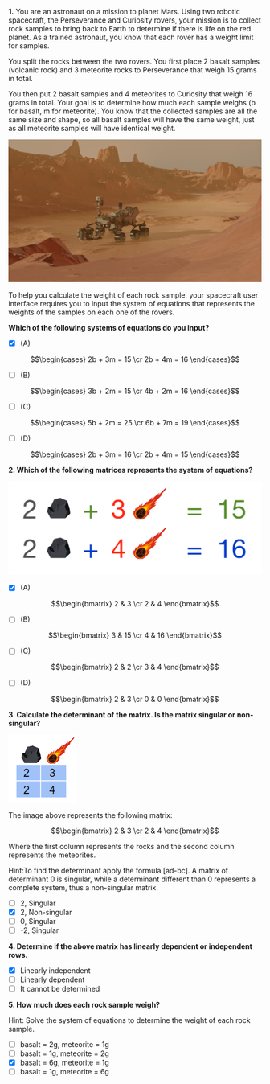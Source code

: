 **1.** You are an astronaut on a mission to planet Mars. Using two robotic spacecraft, the Perseverance and Curiosity rovers, your mission is to collect rock samples to bring back to Earth to determine if there is life on the red planet. As a trained astronaut, you know that each rover has a weight limit for samples.

You split the rocks between the two rovers. You first place 2 basalt samples (volcanic rock) and 3 meteorite rocks to Perseverance that weigh 15 grams in total.

You then put 2 basalt samples and 4 meteorites to Curiosity that weigh 16 grams in total. Your goal is to determine how much each sample weighs (b for basalt, m for meteorite). You know that the collected samples are all the same size and shape, so all basalt samples will have the same weight, just as all meteorite samples will have identical weight. 

![missing](images/C1_W1_Practice-Quiz_1.png)

To help you calculate the weight of each rock sample, your spacecraft user interface requires you to input the system of equations that represents the weights of the samples on each one of the rovers. 

**Which of the following systems of equations do you input?**
- [x] (A)

$$\begin{cases} 2b + 3m = 15 \cr 2b + 4m = 16 \end{cases}$$
- [ ] (B)

$$\begin{cases} 3b + 2m = 15 \cr 4b + 2m = 16 \end{cases}$$
- [ ] (C)

$$\begin{cases} 5b + 2m = 25 \cr 6b + 7m = 19 \end{cases}$$
- [ ] (D)

$$\begin{cases} 2b + 3m = 16 \cr 2b + 4m = 15 \end{cases}$$

**2. Which of the following matrices represents the system of equations?**

![missing](images/C1_W1_Practice-Quiz_2.png)

- [x] (A)

$$\begin{bmatrix} 2 & 3 \cr 2 & 4 \end{bmatrix}$$
- [ ] (B)

$$\begin{bmatrix} 3 & 15 \cr 4 & 16 \end{bmatrix}$$
- [ ] (C)

$$\begin{bmatrix} 2 & 2 \cr 3 & 4 \end{bmatrix}$$
- [ ] (D)

$$\begin{bmatrix} 2 & 3 \cr 0 & 0 \end{bmatrix}$$

**3. Calculate the determinant of the matrix. Is the matrix singular or non-singular?**

![missing](images/C1_W1_Practice-Quiz_3.png)

The image above represents the following matrix:

$$\begin{bmatrix} 2 & 3 \cr 2 & 4 \end{bmatrix}$$

Where the first column represents the rocks and the second column represents the meteorites.

Hint:To find the determinant apply the formula [ad-bc]. A matrix of determinant 0 is singular, while a determinant different than 0 represents a complete system, thus a non-singular matrix.
- [ ] 2, Singular
- [x] 2, Non-singular
- [ ] 0, Singular
- [ ] -2, Singular

**4. Determine if the above matrix has linearly dependent or independent rows.**
- [x] Linearly independent
- [ ] Linearly dependent
- [ ] It cannot be determined

**5. How much does each rock sample weigh?**

Hint: Solve the system of equations to determine the weight of each rock sample. 
- [ ] basalt = 2g, meteorite = 1g
- [ ] basalt = 1g, meteorite = 2g
- [x] basalt = 6g, meteorite = 1g
- [ ] basalt = 1g, meteorite = 6g

